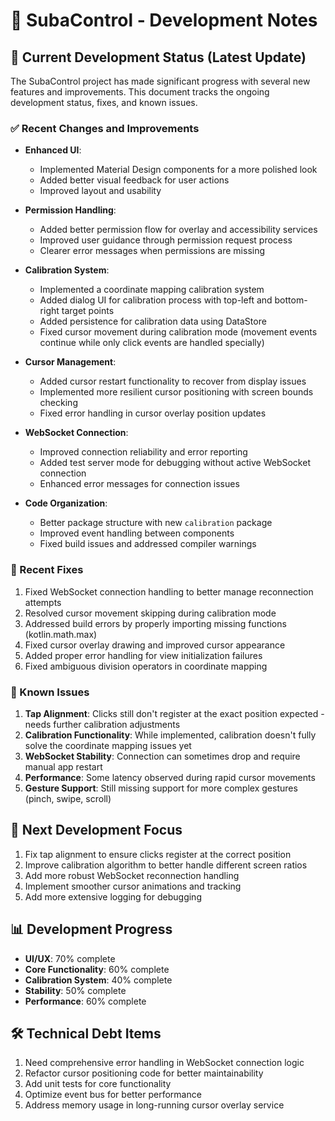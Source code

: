 # 📝 SubaControl - Development Notes

## 🚀 Current Development Status (Latest Update)

The SubaControl project has made significant progress with several new features and improvements. This document tracks the ongoing development status, fixes, and known issues.

### ✅ Recent Changes and Improvements

- **Enhanced UI**:

  - Implemented Material Design components for a more polished look
  - Added better visual feedback for user actions
  - Improved layout and usability

- **Permission Handling**:

  - Added better permission flow for overlay and accessibility services
  - Improved user guidance through permission request process
  - Clearer error messages when permissions are missing

- **Calibration System**:

  - Implemented a coordinate mapping calibration system
  - Added dialog UI for calibration process with top-left and bottom-right target points
  - Added persistence for calibration data using DataStore
  - Fixed cursor movement during calibration mode (movement events continue while only click events are handled specially)

- **Cursor Management**:

  - Added cursor restart functionality to recover from display issues
  - Implemented more resilient cursor positioning with screen bounds checking
  - Fixed error handling in cursor overlay position updates

- **WebSocket Connection**:

  - Improved connection reliability and error reporting
  - Added test server mode for debugging without active WebSocket connection
  - Enhanced error messages for connection issues

- **Code Organization**:
  - Better package structure with new `calibration` package
  - Improved event handling between components
  - Fixed build issues and addressed compiler warnings

### 🔄 Recent Fixes

1. Fixed WebSocket connection handling to better manage reconnection attempts
2. Resolved cursor movement skipping during calibration mode
3. Addressed build errors by properly importing missing functions (kotlin.math.max)
4. Fixed cursor overlay drawing and improved cursor appearance
5. Added proper error handling for view initialization failures
6. Fixed ambiguous division operators in coordinate mapping

### 🐞 Known Issues

1. **Tap Alignment**: Clicks still don't register at the exact position expected - needs further calibration adjustments
2. **Calibration Functionality**: While implemented, calibration doesn't fully solve the coordinate mapping issues yet
3. **WebSocket Stability**: Connection can sometimes drop and require manual app restart
4. **Performance**: Some latency observed during rapid cursor movements
5. **Gesture Support**: Still missing support for more complex gestures (pinch, swipe, scroll)

## 🔮 Next Development Focus

1. Fix tap alignment to ensure clicks register at the correct position
2. Improve calibration algorithm to better handle different screen ratios
3. Add more robust WebSocket reconnection handling
4. Implement smoother cursor animations and tracking
5. Add more extensive logging for debugging

## 📊 Development Progress

- **UI/UX**: 70% complete
- **Core Functionality**: 60% complete
- **Calibration System**: 40% complete
- **Stability**: 50% complete
- **Performance**: 60% complete

## 🛠️ Technical Debt Items

1. Need comprehensive error handling in WebSocket connection logic
2. Refactor cursor positioning code for better maintainability
3. Add unit tests for core functionality
4. Optimize event bus for better performance
5. Address memory usage in long-running cursor overlay service
